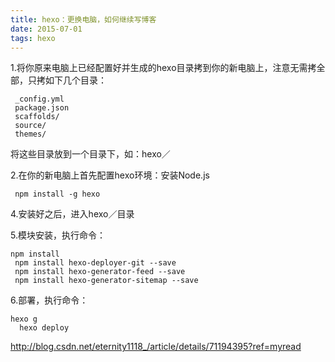 ```yaml
---
title: hexo：更换电脑，如何继续写博客
date: 2015-07-01
tags: hexo 
---
```

1.将你原来电脑上已经配置好并生成的hexo目录拷到你的新电脑上，注意无需拷全部，只拷如下几个目录：
<!--more-->
````
 _config.yml
 package.json
 scaffolds/
 source/
 themes/
````
将这些目录放到一个目录下，如：hexo／

2.在你的新电脑上首先配置hexo环境：安装Node.js

```
 npm install -g hexo
```
4.安装好之后，进入hexo／目录

5.模块安装，执行命令：
```
npm install
 npm install hexo-deployer-git --save
 npm install hexo-generator-feed --save
 npm install hexo-generator-sitemap --save
```
6.部署，执行命令：
```
hexo g
  hexo deploy
```
http://blog.csdn.net/eternity1118_/article/details/71194395?ref=myread
